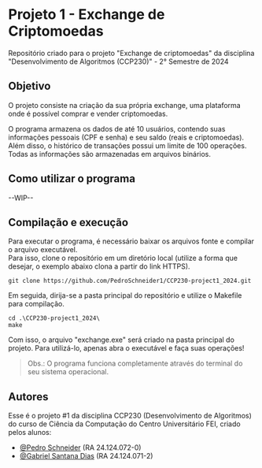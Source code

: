 # Projeto 1 - Exchange de Criptomoedas
Repositório criado para o projeto "Exchange de criptomoedas" da disciplina "Desenvolvimento de Algoritmos (CCP230)" - 2° Semestre de 2024

## Objetivo
O projeto consiste na criação da sua própria exchange, uma plataforma onde é possível comprar e vender criptomoedas​.

O programa armazena os dados de até 10 usuários, contendo suas informações pessoais (CPF e senha) e seu saldo (reais e criptomoedas).
Além disso, o histórico de transações possui um limite de 100 operações. Todas as informações são armazenadas em arquivos binários.

## Como utilizar o programa
--WIP--

## Compilação e execução
Para executar o programa, é necessário baixar os arquivos fonte e compilar o arquivo executável.  
Para isso, clone o repositório em um diretório local (utilize a forma que desejar, o exemplo abaixo clona a partir do link HTTPS).

```
git clone https://github.com/PedroSchneider1/CCP230-project1_2024.git
```

Em seguida, dirija-se a pasta principal do repositório e utilize o Makefile para compilação.

```
cd .\CCP230-project1_2024\
make
```

Com isso, o arquivo "exchange.exe" será criado na pasta principal do projeto. Para utilizá-lo, apenas abra o executável e faça suas operações!  
> Obs.: O programa funciona completamente através do terminal do seu sistema operacional.

## Autores
Esse é o projeto #1 da disciplina CCP230 (Desenvolvimento de Algoritmos) do curso de Ciência da Computação do Centro Universitário FEI, criado pelos alunos:
- [@Pedro Schneider](https://github.com/PedroSchneider1) (RA 24.124.072-0)
- [@Gabriel Santana Dias](https://github.com/GabrielSantana013) (RA 24.124.071-2)
